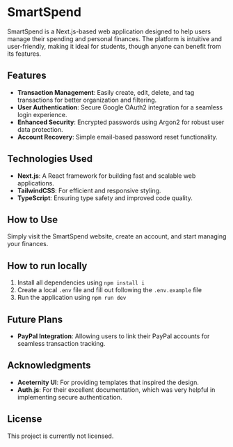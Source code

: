 # SmartSpend

SmartSpend is a Next.js-based web application designed to help users manage their spending and personal finances. The platform is intuitive and user-friendly, making it ideal for students, though anyone can benefit from its features.

## Features

- **Transaction Management**: Easily create, edit, delete, and tag transactions for better organization and filtering.
- **User Authentication**: Secure Google OAuth2 integration for a seamless login experience.
- **Enhanced Security**: Encrypted passwords using Argon2 for robust user data protection.
- **Account Recovery**: Simple email-based password reset functionality.

## Technologies Used

- **Next.js**: A React framework for building fast and scalable web applications.
- **TailwindCSS**: For efficient and responsive styling.
- **TypeScript**: Ensuring type safety and improved code quality.

## How to Use

Simply visit the SmartSpend website, create an account, and start managing your finances.

## How to run locally

1. Install all dependencies using `npm install i`
2. Create a local `.env` file and fill out following the `.env.example` file
3. Run the application using `npm run dev`

## Future Plans

- **PayPal Integration**: Allowing users to link their PayPal accounts for seamless transaction tracking.

## Acknowledgments

- **Aceternity UI**: For providing templates that inspired the design.
- **Auth.js**: For their excellent documentation, which was very helpful in implementing secure authentication.

## License

This project is currently not licensed.
